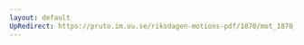 ```yaml
---
layout: default
UpRedirect: https://pruto.im.uu.se/riksdagen-motions-pdf/1870/mot_1870__ak__205.pdf
---
```

